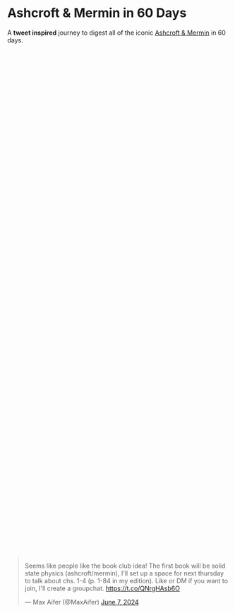 # Ashcroft & Mermin in 60 Days

A **tweet inspired** journey to digest all of the iconic [Ashcroft & Mermin](https://en.wikipedia.org/wiki/Ashcroft_and_Mermin) in 60 days. 

<div style="display: flex; justify-content: center; align-items: center; height: 60vh;">
<blockquote class="twitter-tweet"><p lang="en" dir="ltr">Seems like people like the book club idea! The first book will be solid state physics (ashcroft/mermin), I&#39;ll set up a space for next thursday to talk about chs. 1-4 (p. 1-84 in my edition). Like or DM if you want to join, I&#39;ll create a groupchat. <a href="https://t.co/QNrgHAsb6O">https://t.co/QNrgHAsb6O</a></p>&mdash; Max Aifer (@MaxAifer) <a href="https://twitter.com/MaxAifer/status/1798906964195541412?ref_src=twsrc%5Etfw">June 7, 2024</a></blockquote> <script async src="https://platform.twitter.com/widgets.js" charset="utf-8"></script>
</div>